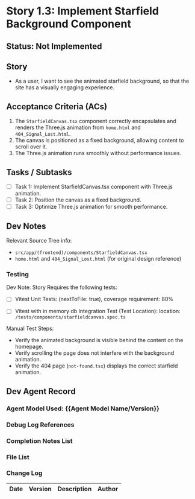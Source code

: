 # Story 1.3: Implement Starfield Background Component

## Status: Not Implemented

## Story

- As a user, I want to see the animated starfield background, so that the site has a visually engaging experience.

## Acceptance Criteria (ACs)

1.  The `StarfieldCanvas.tsx` component correctly encapsulates and renders the Three.js animation from `home.html` and `404_Signal_Lost.html`.
2.  The canvas is positioned as a fixed background, allowing content to scroll over it.
3.  The Three.js animation runs smoothly without performance issues.

## Tasks / Subtasks

- [ ] Task 1: Implement StarfieldCanvas.tsx component with Three.js animation.
- [ ] Task 2: Position the canvas as a fixed background.
- [ ] Task 3: Optimize Three.js animation for smooth performance.

## Dev Notes

Relevant Source Tree info:
- `src/app/(frontend)/components/StarfieldCanvas.tsx`
- `home.html` and `404_Signal_Lost.html` (for original design reference)

### Testing

Dev Note: Story Requires the following tests:

- [ ] Vitest Unit Tests: (nextToFile: true), coverage requirement: 80%
- [ ] Vitest with in memory db Integration Test (Test Location): location: `/tests/components/starfieldcanvas.spec.ts`


Manual Test Steps:
- Verify the animated background is visible behind the content on the homepage.
- Verify scrolling the page does not interfere with the background animation.
- Verify the 404 page (`not-found.tsx`) displays the correct starfield animation.

## Dev Agent Record

### Agent Model Used: {{Agent Model Name/Version}}

### Debug Log References

### Completion Notes List

### File List

### Change Log

| Date | Version | Description | Author |
| :--- | :------ | :---------- | :----- |
